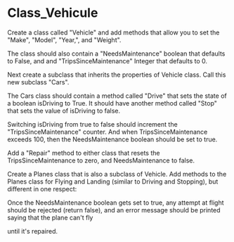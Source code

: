 # Class_Vehicule

Create a class called "Vehicle" and add methods that allow you to set the "Make", "Model", "Year,", and "Weight".

The class should also contain a "NeedsMaintenance" boolean that defaults to False, and and "TripsSinceMaintenance" Integer that defaults to 0.

Next create a subclass that inherits the properties of Vehicle class. Call this new subclass "Cars".

The Cars class should contain a method called "Drive" that sets the state of a boolean isDriving to True.  It should have another method called "Stop" that sets the value of isDriving to false.

Switching isDriving from true to false should increment the "TripsSinceMaintenance" counter. And when TripsSinceMaintenance exceeds 100, then the NeedsMaintenance boolean should be set to true.

Add a "Repair" method to either class that resets the TripsSinceMaintenance to zero, and NeedsMaintenance to false.

Create a Planes class that is also a subclass of Vehicle. Add methods to the Planes class for Flying and Landing (similar to Driving and Stopping), but different in one respect: 

Once the NeedsMaintenance boolean gets set to true, any attempt at flight should be rejected (return false), and an error message should be printed saying that the plane can't fly

until it's repaired.
